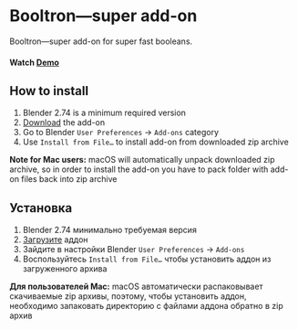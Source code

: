 Booltron—super add-on
==========================

Booltron—super add-on for super fast booleans.

#### Watch [Demo]


How to install
--------------------------

1. Blender 2.74 is a minimum required version
2. [Download][addon] the add-on
3. Go to Blender `User Preferences` → `Add-ons` category
4. Use `Install from File…` to install add-on from downloaded zip archive

**Note for Mac users:** macOS will automatically unpack downloaded zip archive, so in order to install the add-on you have to pack folder with add-on files back into zip archive


Установка
--------------------------
1. Blender 2.74 минимально требуемая версия
2. [Загрузите][addon] аддон
3. Зайдите в настройки Blender `User Preferences` → `Add-ons`
4. Воспользуйтесь `Install from File…` чтобы установить аддон из загруженного архива

**Для пользователей Mac:** macOS автоматически распаковывает скачиваемые zip архивы, поэтому, чтобы установить аддон, необходимо запаковать директорию с файлами аддона обратно в zip архив


[addon]: https://github.com/mrachinskiy/booltron/archive/master.zip
[Demo]: https://youtu.be/KxbJSUQpw7I
